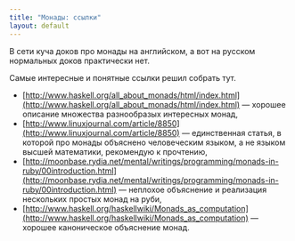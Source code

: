 ```yaml
---
title: "Монады: ссылки"
layout: default
---
```

В сети куча доков про монады на английском, а вот на русском нормальных доков практически нет.

Самые интересные и понятные ссылки решил собрать тут.

  - [http://www.haskell.org/all_about_monads/html/index.html](http://www.haskell.org/all_about_monads/html/index.html) — хорошее описание множества разнообразых интересных монад,
  - [http://www.linuxjournal.com/article/8850](http://www.linuxjournal.com/article/8850) — единственная статья, в которой про монады объяснено человеческим языком, а не языком высшей математики, рекомендую к прочтению,
  - [http://moonbase.rydia.net/mental/writings/programming/monads-in-ruby/00introduction.html](http://moonbase.rydia.net/mental/writings/programming/monads-in-ruby/00introduction.html) — неплохое объяснение и реализация нескольких простых монад на руби,
  - [http://www.haskell.org/haskellwiki/Monads_as_computation](http://www.haskell.org/haskellwiki/Monads_as_computation) — хорошее каноническое объяснение монад.

